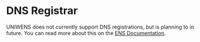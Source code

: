 # DNS Registrar

UNIWENS does not currently support DNS registrations, but is planning to in future. You can read more about this on the [ENS Documentation](https://docs.ens.domains/contract-api-reference/dns-registrar).
